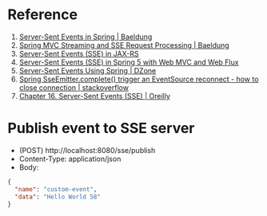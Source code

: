# Reference
1. [Server-Sent Events in Spring | Baeldung](https://www.baeldung.com/spring-server-sent-events) 
2. [Spring MVC Streaming and SSE Request Processing | Baeldung](https://www.baeldung.com/spring-mvc-sse-streams)
3. [Server-Sent Events (SSE) in JAX-RS](https://www.baeldung.com/java-ee-jax-rs-sse)
4. [Server-Sent Events (SSE) in Spring 5 with Web MVC and Web Flux](https://liakh-aliaksandr.medium.com/server-sent-events-sse-in-spring-5-with-web-mvc-and-web-flux-44c926b59f36)
5. [Server-Sent Events Using Spring | DZone](https://dzone.com/articles/server-sent-events-using-spring)
6. [Spring SseEmitter.complete() trigger an EventSource reconnect - how to close connection | stackoverflow](https://stackoverflow.com/questions/55287474/should-spring-sseemitter-complete-trigger-an-eventsource-reconnect-how-to-cl)
7. [Chapter 16. Server-Sent Events (SSE) | Oreilly](https://www.oreilly.com/library/view/high-performance-browser/9781449344757/ch16.html)

# Publish event to SSE server
  - (POST) http://localhost:8080/sse/publish
  - Content-Type: application/json
  - Body:
  ```json
{
    "name": "custom-event",
    "data": "Hello World 58"
}
  ```